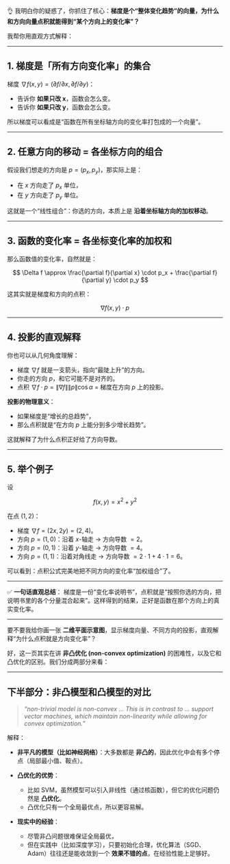 👌 我明白你的疑惑了，你抓住了核心：**梯度是个“整体变化趋势”的向量，为什么和方向向量点积就能得到“某个方向上的变化率”？**

我帮你用直观方式解释：

---

## 1. 梯度是「所有方向变化率」的集合

梯度 $\nabla f(x,y) = (\partial f/\partial x, \partial f/\partial y)$：

* 告诉你 **如果只改 x**，函数会怎么变。
* 告诉你 **如果只改 y**，函数会怎么变。

所以梯度可以看成是“函数在所有坐标轴方向的变化率打包成的一个向量”。

---

## 2. 任意方向的移动 = 各坐标方向的组合

假设我们想走的方向是 $p = (p_x, p_y)$，那实际上是：

* 在 $x$ 方向走了 $p_x$ 单位，
* 在 $y$ 方向走了 $p_y$ 单位。

这就是一个“线性组合”：你选的方向，本质上是 **沿着坐标轴方向的加权移动**。

---

## 3. 函数的变化率 = 各坐标变化率的加权和

那么函数值的变化率，自然就是：

$$
\Delta f \approx \frac{\partial f}{\partial x} \cdot p_x + \frac{\partial f}{\partial y} \cdot p_y
$$

这其实就是梯度和方向的点积：

$$
\nabla f(x,y) \cdot p
$$

---

## 4. 投影的直观解释

你也可以从几何角度理解：

* 梯度 $\nabla f$ 就是一支箭头，指向“最陡上升”的方向。
* 你走的方向 $p$，和它可能不是对齐的。
* 点积 $\nabla f \cdot p = \|\nabla f\|\|p\|\cos\alpha$
  \= 梯度在方向 $p$ 上的投影。

**投影的物理意义**：

* 如果梯度是“增长的总趋势”，
* 那么点积就是“在方向 $p$ 上能分到多少增长趋势”。

这就解释了为什么点积正好给了方向导数。

---

## 5. 举个例子

设

$$
f(x,y) = x^2 + y^2
$$

在点 $(1,2)$：

* 梯度 $\nabla f = (2x, 2y) = (2,4)$。
* 方向 $p=(1,0)$：沿着 $x$-轴走 → 方向导数 $= 2$。
* 方向 $p=(0,1)$：沿着 $y$-轴走 → 方向导数 $= 4$。
* 方向 $p=(1,1)$：沿着对角线走 → 方向导数 $= 2\cdot 1 + 4\cdot 1 = 6$。

可以看到：点积公式完美地把不同方向的变化率“加权组合”了。

---

✅ **一句话直观总结**：
梯度是一份“变化率说明书”，点积就是“按照你选的方向，把说明书里的各个分量混合起来”。这样得到的结果，正好是函数在那个方向上的真实变化率。

---

要不要我给你画一张 **二维平面示意图**，显示梯度向量、不同方向的投影，直观解释“为什么点积就是方向变化率”？



好，这一页其实在讲 **非凸优化 (non-convex optimization)** 的困难性，以及它和凸优化的区别。我们分成两部分来看：

---


##  下半部分：非凸模型和凸模型的对比

> *“non-trivial model is non-convex … This is in contrast to … support vector machines, which maintain non-linearity while allowing for convex optimization.”*

解释：

* **非平凡的模型（比如神经网络）**：大多数都是 **非凸的**，因此优化中会有多个停点（局部最小值、鞍点）。
* **凸优化的优势**：

  * 比如 SVM，虽然模型可以引入非线性（通过核函数），但它的优化问题仍然是 **凸优化**。
  * 凸优化只有一个全局最优点，所以更容易解。
* **现实中的经验**：

  * 尽管非凸问题很难保证全局最优，
  * 但在实践中（比如深度学习），只要初始化合理，优化算法（SGD、Adam）往往还是能收敛到一个 **效果不错的点**，在经验性能上足够好。
